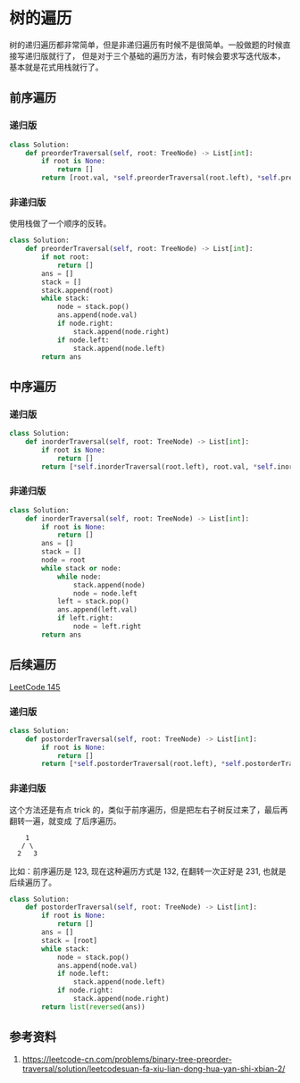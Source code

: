 # 树的遍历

树的递归遍历都非常简单，但是非递归遍历有时候不是很简单。一般做题的时候直接写递归版就行了，
但是对于三个基础的遍历方法，有时候会要求写迭代版本，基本就是花式用栈就行了。

## 前序遍历

### 递归版

```Python
class Solution:
    def preorderTraversal(self, root: TreeNode) -> List[int]:
        if root is None:
            return []
        return [root.val, *self.preorderTraversal(root.left), *self.preorderTraversal(root.right)]
```

### 非递归版

使用栈做了一个顺序的反转。

```Python
class Solution:
    def preorderTraversal(self, root: TreeNode) -> List[int]:
        if not root:
            return []
        ans = []
        stack = []
        stack.append(root)
        while stack:
            node = stack.pop()
            ans.append(node.val)
            if node.right:
                stack.append(node.right)
            if node.left:
                stack.append(node.left)
        return ans
```

## 中序遍历

### 递归版

```Python
class Solution:
    def inorderTraversal(self, root: TreeNode) -> List[int]:
        if root is None:
            return []
        return [*self.inorderTraversal(root.left), root.val, *self.inorderTraversal(root.right)]
```

### 非递归版

```Python
class Solution:
    def inorderTraversal(self, root: TreeNode) -> List[int]:
        if root is None:
            return []
        ans = []
        stack = []
        node = root
        while stack or node:
            while node:
                stack.append(node)
                node = node.left
            left = stack.pop()
            ans.append(left.val)
            if left.right:
                node = left.right
        return ans
```

## 后续遍历

[LeetCode 145](https://leetcode-cn.com/problems/binary-tree-postorder-traversal/)

### 递归版

```Python
class Solution:
    def postorderTraversal(self, root: TreeNode) -> List[int]:
        if root is None:
            return []
        return [*self.postorderTraversal(root.left), *self.postorderTraversal(root.right), root.val]
```

### 非递归版

这个方法还是有点 trick 的，类似于前序遍历，但是把左右子树反过来了，最后再翻转一遍，就变成
了后序遍历。

```
    1
   / \
  2   3
```

比如：前序遍历是 123, 现在这种遍历方式是 132, 在翻转一次正好是 231, 也就是后续遍历了。

```Python
class Solution:
    def postorderTraversal(self, root: TreeNode) -> List[int]:
        if root is None:
            return []
        ans = []
        stack = [root]
        while stack:
            node = stack.pop()
            ans.append(node.val)
            if node.left:
                stack.append(node.left)
            if node.right:
                stack.append(node.right)
        return list(reversed(ans))
```

## 参考资料

1. https://leetcode-cn.com/problems/binary-tree-preorder-traversal/solution/leetcodesuan-fa-xiu-lian-dong-hua-yan-shi-xbian-2/
